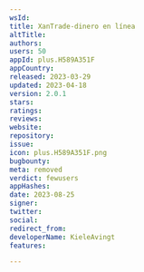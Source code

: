 ```yaml
---
wsId: 
title: XanTrade-dinero en línea
altTitle: 
authors: 
users: 50
appId: plus.H589A351F
appCountry: 
released: 2023-03-29
updated: 2023-04-18
version: 2.0.1
stars: 
ratings: 
reviews: 
website: 
repository: 
issue: 
icon: plus.H589A351F.png
bugbounty: 
meta: removed
verdict: fewusers
appHashes: 
date: 2023-08-25
signer: 
twitter: 
social: 
redirect_from: 
developerName: KieleAvingt
features: 

---
```


